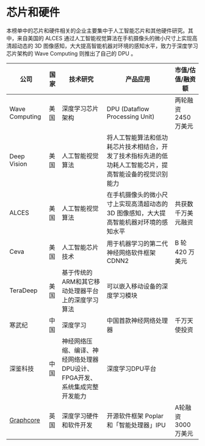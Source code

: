 # 芯片和硬件

本榜单中的芯片和硬件相关的企业主要集中于人工智能芯片和其他硬件研究。其中，来自美国的 ALCES 通过人工智能视觉算法在手机摄像头的微小尺寸上实现高清超动态的 3D 图像感知，大大提高智能机器对环境的感知水平，致力于深度学习芯片架构的 Wave Computing 则推出了自己的 DPU 。


公司|国家|技术研究|产品应用|市值/估值/融资额
---|---|---|---|---
Wave Computing|美国|深度学习芯片架构|DPU (Dataflow Processing Unit)|两轮融资 2450 万美元
Deep Vision|美国|人工智能视觉算法|将人工智能算法和低功耗芯片技术相结合，开发了技术指标先进的低功耗人工智能芯片，提高智能设备的视觉识别能力| 
ALCES| 美国|人工智能视觉算法|在手机摄像头的微小尺寸上实现高清超动态的3D 图像感知，大大提高智能机器对环境的感知水平|共获数千万美元融资
Ceva|美国|人工智能芯片技术|用于机器学习的第二代神经网络软件框架 CDNN2|B 轮 420 万美元
TeraDeep|美国|基于传统的ARM和其它移动处理器平台上的深度学习算法|可以嵌入移动设备的深度学习模块|
寒武纪|中国|深度学习|中国首款神经网络处理器|千万天使投资
深鉴科技|中国|神经网络压缩、编译、神经网络处理器DPU设计、 FPGA开发、系统集成完整开发能力|深度学习DPU平台|
[Graphcore](https://www.graphcore.ai/)|英国|深度学习硬件和软件开发|开源软件框架 Poplar 和「智能处理器」IPU|A轮融资 3000 万美元
